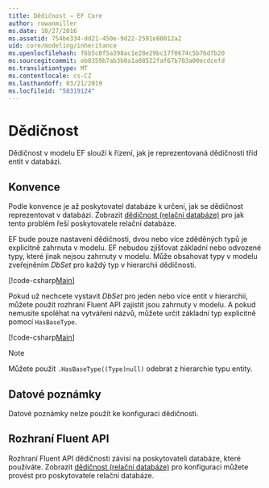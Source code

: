 ```yaml
---
title: Dědičnost – EF Core
author: rowanmiller
ms.date: 10/27/2016
ms.assetid: 754be334-dd21-450e-9d22-2591e80012a2
uid: core/modeling/inheritance
ms.openlocfilehash: f6b5c8f5a398ac1e28e29bc17f0674c5b76d7b20
ms.sourcegitcommit: eb8359b7ab3b0a1a08522faf67b703a00ecdcefd
ms.translationtype: MT
ms.contentlocale: cs-CZ
ms.lasthandoff: 03/21/2019
ms.locfileid: "58319124"
---
```

# <a name="inheritance"></a>Dědičnost

Dědičnost v modelu EF slouží k řízení, jak je reprezentovaná dědičnosti tříd entit v databázi.

## <a name="conventions"></a>Konvence

Podle konvence je až poskytovatel databáze k určení, jak se dědičnost reprezentovat v databázi. Zobrazit [dědičnost (relační databáze)](relational/inheritance.md) pro jak tento problém řeší poskytovatele relační databáze.

EF bude pouze nastavení dědičnosti, dvou nebo více zděděných typů je explicitně zahrnuta v modelu. EF nebudou zjišťovat základní nebo odvozené typy, které jinak nejsou zahrnuty v modelu. Může obsahovat typy v modelu zveřejněním *DbSet<TEntity>*  pro každý typ v hierarchii dědičnosti.

[!code-csharp[Main](../../../samples/core/Modeling/Conventions/Samples/InheritanceDbSets.cs?highlight=3-4&name=Model)]

Pokud už nechcete vystavit *DbSet<TEntity>*  pro jeden nebo více entit v hierarchii, můžete použít rozhraní Fluent API zajistit jsou zahrnuty v modelu.
A pokud nemusíte spoléhat na vytváření názvů, můžete určit základní typ explicitně pomocí `HasBaseType`.

[!code-csharp[Main](../../../samples/core/Modeling/Conventions/Samples/InheritanceModelBuilder.cs?highlight=7&name=Context)]

> [!NOTE]
> Můžete použít `.HasBaseType((Type)null)` odebrat z hierarchie typu entity.

## <a name="data-annotations"></a>Datové poznámky

Datové poznámky nelze použít ke konfiguraci dědičnosti.

## <a name="fluent-api"></a>Rozhraní Fluent API

Rozhraní Fluent API dědičnosti závisí na poskytovateli databáze, které používáte. Zobrazit [dědičnost (relační databáze)](relational/inheritance.md) pro konfiguraci můžete provést pro poskytovatele relační databáze.
